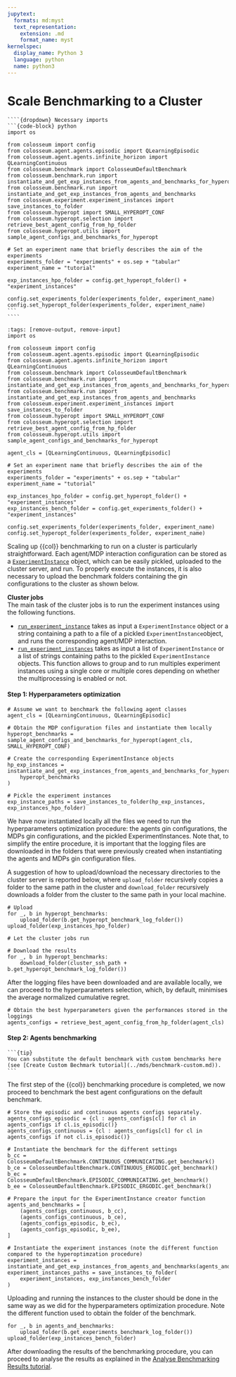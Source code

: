 ```yaml
---
jupytext:
  formats: md:myst
  text_representation:
    extension: .md
    format_name: myst
kernelspec:
  display_name: Python 3
  language: python
  name: python3
---
```

# Scale Benchmarking to a Cluster

`````{margin}
````{dropdown} Necessary imports
```{code-block} python
import os

from colosseum import config
from colosseum.agent.agents.episodic import QLearningEpisodic
from colosseum.agent.agents.infinite_horizon import QLearningContinuous
from colosseum.benchmark import ColosseumDefaultBenchmark
from colosseum.benchmark.run import instantiate_and_get_exp_instances_from_agents_and_benchmarks_for_hyperopt
from colosseum.benchmark.run import instantiate_and_get_exp_instances_from_agents_and_benchmarks
from colosseum.experiment.experiment_instances import save_instances_to_folder
from colosseum.hyperopt import SMALL_HYPEROPT_CONF
from colosseum.hyperopt.selection import retrieve_best_agent_config_from_hp_folder
from colosseum.hyperopt.utils import sample_agent_configs_and_benchmarks_for_hyperopt

# Set an experiment name that briefly describes the aim of the experiments
experiments_folder = "experiments" + os.sep + "tabular"
experiment_name = "tutorial"

exp_instances_hpo_folder = config.get_hyperopt_folder() + "experiment_instances"

config.set_experiments_folder(experiments_folder, experiment_name)
config.set_hyperopt_folder(experiments_folder, experiment_name)
```
````
`````
```{code-cell}
:tags: [remove-output, remove-input]
import os

from colosseum import config
from colosseum.agent.agents.episodic import QLearningEpisodic
from colosseum.agent.agents.infinite_horizon import QLearningContinuous
from colosseum.benchmark import ColosseumDefaultBenchmark
from colosseum.benchmark.run import instantiate_and_get_exp_instances_from_agents_and_benchmarks_for_hyperopt
from colosseum.benchmark.run import instantiate_and_get_exp_instances_from_agents_and_benchmarks
from colosseum.experiment.experiment_instances import save_instances_to_folder
from colosseum.hyperopt import SMALL_HYPEROPT_CONF
from colosseum.hyperopt.selection import retrieve_best_agent_config_from_hp_folder
from colosseum.hyperopt.utils import sample_agent_configs_and_benchmarks_for_hyperopt

agent_cls = [QLearningContinuous, QLearningEpisodic]

# Set an experiment name that briefly describes the aim of the experiments
experiments_folder = "experiments" + os.sep + "tabular"
experiment_name = "tutorial"

exp_instances_hpo_folder = config.get_hyperopt_folder() + "experiment_instances"
exp_instances_bench_folder = config.get_experiments_folder() + "experiment_instances"

config.set_experiments_folder(experiments_folder, experiment_name)
config.set_hyperopt_folder(experiments_folder, experiment_name)
```


Scaling up {{col}} benchmarking to run on a cluster is particularly straightforward.
Each agent/MDP interaction configuration can be stored as a [`ExperimentInstance`](../pdoc_files/colosseum/experiment/experiment_instance.html#ExperimentInstance) object, which can be easily pickled, uploaded to the cluster server, and run.
To properly execute the instances, it is also necessary to upload the benchmark folders containing the gin configurations to the cluster as shown below.

**Cluster jobs**  
The main task of the cluster jobs is to run the experiment instances using the following functions.

- [`run_experiment_instance`](../pdoc_files/colosseum/experiment/experiment_instances.html#run_experiment_instance) takes as input a ``ExperimentInstance`` object or a string containing a path to a file of a pickled ``ExperimentInstance``object, and runs the corresponding agent/MDP interaction.
- [`run_experiment_instances`](../pdoc_files/colosseum/experiment/experiment_instances.html#run_experiment_instances) takes as input a list of ``ExperimentInstance`` or a list of strings containing paths to the pickled ``ExperimentInstance`` objects. This function allows to group and to run multiples experiment instances using a single core or multiple cores depending on whether the multiprocessing is enabled or not.

<h4> Step 1: Hyperparameters optimization </h4>

```{code-block} python
# Assume we want to benchmark the following agent classes
agent_cls = [QLearningContinuous, QLearningEpisodic]

# Obtain the MDP configuration files and instantiate them locally
hyperopt_benchmarks = sample_agent_configs_and_benchmarks_for_hyperopt(agent_cls, SMALL_HYPEROPT_CONF)

# Create the corresponding ExperimentInstance objects
hp_exp_instances = instantiate_and_get_exp_instances_from_agents_and_benchmarks_for_hyperopt(
    hyperopt_benchmarks
)

# Pickle the experiment instances
exp_instance_paths = save_instances_to_folder(hp_exp_instances, exp_instances_hpo_folder)
```

We have now instantiated locally all the files we need to run the hyperparameters optimization procedure: the agents gin configurations, the MDPs gin configurations, and the pickled ExperimentInstances.
Note that, to simplify the entire procedure, it is important that the logging files are downloaded in the folders that were previously created when instantiating the agents and MDPs gin configuration files.

A suggestion of how to upload/download the necessary directories to the cluster server is reported below,
where `upload_folder` recursively copies a folder to the same path in the cluster and
`download_folder` recursively downloads a folder from the cluster to the same path in your local machine.

```{code-block} python
# Upload
for _, b in hyperopt_benchmarks:
    upload_folder(b.get_hyperopt_benchmark_log_folder())
upload_folder(exp_instances_hpo_folder)

# Let the cluster jobs run

# Download the results
for _, b in hyperopt_benchmarks:
    download_folder(cluster_ssh_path + b.get_hyperopt_benchmark_log_folder())
```

After the logging files have been downloaded and are available locally, we can proceed to the hyperparameters selection, which, by default, minimises the average normalized cumulative regret.
```{code-block} python
# Obtain the best hyperparameters given the performances stored in the loggings
agents_configs = retrieve_best_agent_config_from_hp_folder(agent_cls)
```

<h4> Step 2: Agents benchmarking </h4>

````{margin}
```{tip}
You can substitute the default benchmark with custom benchmarks here (see [Create Custom Bechmark tutorial](../mds/benchmark-custom.md)).
```
````

The first step of the {{col}} benchmarking procedure is completed, we now proceed to benchmark the best agent configurations on the default benchmark.

```{code-block} python
# Store the episodic and continuous agents configs separately.
agents_configs_episodic = {cl : agents_configs[cl] for cl in agents_configs if cl.is_episodic()}
agents_configs_continuous = {cl : agents_configs[cl] for cl in agents_configs if not cl.is_episodic()}

# Instantiate the benchmark for the different settings
b_cc = ColosseumDefaultBenchmark.CONTINUOUS_COMMUNICATING.get_benchmark()
b_ce = ColosseumDefaultBenchmark.CONTINUOUS_ERGODIC.get_benchmark()
b_ec = ColosseumDefaultBenchmark.EPISODIC_COMMUNICATING.get_benchmark()
b_ee = ColosseumDefaultBenchmark.EPISODIC_ERGODIC.get_benchmark()

# Prepare the input for the ExperimentInstance creator function
agents_and_benchmarks = [
    (agents_configs_continuous, b_cc),
    (agents_configs_continuous, b_ce),
    (agents_configs_episodic, b_ec),
    (agents_configs_episodic, b_ee),
]

# Instantiate the experiment instances (note the different function compared to the hyperoptimzation procedure)
experiment_instances = instantiate_and_get_exp_instances_from_agents_and_benchmarks(agents_and_benchmarks)
experiment_instances_paths = save_instances_to_folder(
    experiment_instances, exp_instances_bench_folder
)
```

Uploading and running the instances to the cluster should be done in the same way as we did for the hyperparameters optimization procedure.
Note the different function used to obtain the folder of the benchmark.
```{code-block} python
for _, b in agents_and_benchmarks:
    upload_folder(b.get_experiments_benchmark_log_folder())
upload_folder(exp_instances_bench_folder)
```

After downloading the results of the benchmarking procedure, you can proceed to analyse the results as explained in the
[Analyse Benchmarking Results tutorial](../mds/benchmark-analysis.md).
